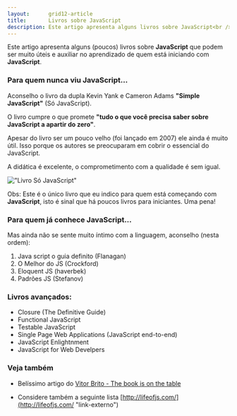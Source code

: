 ```yaml
---
layout:      grid12-article
title:       Livros sobre JavaScript
description: Este artigo apresenta alguns livros sobre JavaScript<br />que podem ser muito úteis e auxiliar no aprendizado<br />de quem está iniciando com JavaScript.
---
```


Este artigo apresenta alguns (poucos) livros sobre __JavaScript__ que podem ser muito úteis e auxiliar no aprendizado
de quem está iniciando com __JavaScript__.



### Para quem nunca viu JavaScript...

Aconselho o livro da dupla Kevin Yank e Cameron Adams __"Simple JavaScript"__ (Só JavaScript).

O livro cumpre o que promete __"tudo o que você precisa saber sobre JavaScript a apartir do zero"__.

Apesar do livro ser um pouco velho (foi lançado em 2007) ele ainda é muito útil. Isso porque os autores se preocuparam
em cobrir o essencial do JavaScript.

A didática é excelente, o comprometimento com a qualidade é sem igual.

!["Livro Só JavaScript"](../livro-simple-js.jpg "Livro Só Javascript")

Obs: Este é o único livro que eu indico para quem está começando com __JavaScript__, isto é sinal que há poucos livros
para iniciantes. Uma pena!


### Para quem já conhece JavaScript...

Mas ainda não se sente muito íntimo com a linguagem, aconselho (nesta ordem):

1. Java script o guia definito (Flanagan)
2. O Melhor do JS (Crockford)
3. Eloquent JS (haverbek)
4. Padrões JS (Stefanov)


### Livros avançados:

- Closure (The Definitive Guide)
- Functional JavaScript
- Testable JavaScript
- Single Page Web Applications (JavaScript end-to-end)
- JavaScript Enlightnment
- JavaScript for Web Develpers




### Veja também

- Belíssimo artigo do [Vitor Brito - The book is on the table](http://www.vitorbritto.com.br/blog/the-book-is-on-the-table/ "link-externo")

- Considere também a seguinte lista [http://lifeofjs.com/](http://lifeofjs.com/ "link-externo")